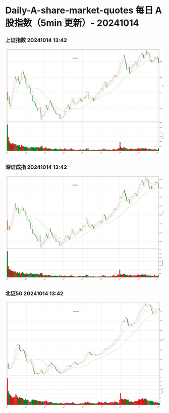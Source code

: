 
# Daily-A-share-market-quotes 每日 A 股指数（5min 更新）- 20241014

### 上证指数 20241014 13:42
![](./fig/2024/10/20241014-sh000001.png)

### 深证成指 20241014 13:42
![](./fig/2024/10/20241014-sz399001.png)

### 北证50 20241014 13:42
![](./fig/2024/10/20241014-bj899050.png)
